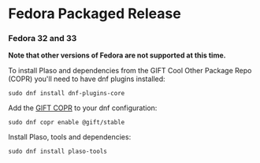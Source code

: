 # Fedora Packaged Release

### Fedora 32 and 33

**Note that other versions of Fedora are not supported at this time.**

To install Plaso and dependencies from the GIFT Cool Other Package Repo (COPR) you'll need to have dnf plugins installed:

```
sudo dnf install dnf-plugins-core
```

Add the [GIFT COPR](https://copr.fedorainfracloud.org/groups/g/gift/coprs/) to your dnf configuration:

```
sudo dnf copr enable @gift/stable
```

Install Plaso, tools and dependencies:

```
sudo dnf install plaso-tools
```
